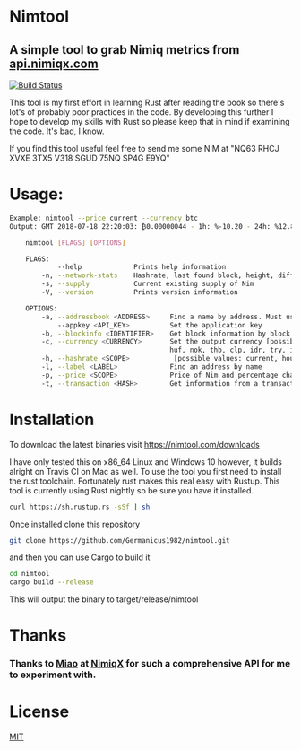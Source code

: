 # Nimtool
## A simple tool to grab Nimiq metrics from [api.nimiqx.com](https://api.nimiqx.com "NimiqX API")
[![Build Status](https://travis-ci.org/Germanicus1982/nimtool.svg?branch=master)](https://travis-ci.org/Germanicus1982/nimtool)


This tool is my first effort in learning Rust after reading the book so there's lot's of probably poor practices in the code. By developing this further I hope to develop my skills with Rust so please keep that in mind if examining the code. It's bad, I know.

If you find this tool useful feel free to send me some NIM at "NQ63 RHCJ XVXE 3TX5 V318 SGUD 75NQ SP4G E9YQ"
  
# Usage:
```sh
Example: nimtool --price current --currency btc
Output: GMT 2018-07-18 22:20:03: ₿0.00000044 - 1h: %-10.20 - 24h: %12.82

    nimtool [FLAGS] [OPTIONS]

    FLAGS:
            --help             Prints help information
        -n, --network-stats    Hashrate, last found block, height, difficulty, last reward and Nim per day per kH
        -s, --supply           Current existing supply of Nim
        -V, --version          Prints version information

    OPTIONS:
        -a, --addressbook <ADDRESS>     Find a name by address. Must use quotes e.g. "NQ91 GV..."
            --appkey <API_KEY>          Set the application key
        -b, --blockinfo <IDENTIFIER>    Get block information by block number
        -c, --currency <CURRENCY>       Set the output currency [possible values: usd, eur, aud, brl, cad, cny, gbp, nzd, dkk, jpy, pln, krw, rub, mxn, sek, hkd, myr, sgd, chf,
                                        huf, nok, thb, clp, idr, try, ils, php, twd, czk, inr, pkr, zar, btc]
        -h, --hashrate <SCOPE>           [possible values: current, hour, day, week, month, year]
        -l, --label <LABEL>             Find an address by name
        -p, --price <SCOPE>             Price of Nim and percentage change [possible values: current, day, week, month, year]
        -t, --transaction <HASH>        Get information from a transaction hash

```

# Installation
To download the latest binaries visit https://nimtool.com/downloads

I have only tested this on x86_64 Linux and Windows 10 however, it builds alright on Travis CI on Mac as well. To use the tool you first need to install the rust toolchain. Fortunately rust makes this real easy with Rustup. This tool is currently using Rust nightly so be sure you have it installed.

```sh
curl https://sh.rustup.rs -sSf | sh
```
Once installed clone this repository

```sh
git clone https://github.com/Germanicus1982/nimtool.git
```
and then you can use Cargo to build it

```sh
cd nimtool
cargo build --release
```
This will output the binary to target/release/nimtool

# Thanks
### Thanks to [Miao](https://api.nimiqx.com/docs/about "Miao") at [NimiqX](https://api.nimiqx.com "NimiqX.com") for such a comprehensive API for me to experiment with.

# License
[MIT](LICENSE "MIT License")
